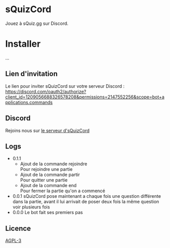 # sQuizCord
Jouez à sQuiz.gg sur Discord.
# Installer
...
## Lien d'invitation
Le lien pour inviter sQuizCord sur votre serveur Discord : https://discord.com/oauth2/authorize?client_id=1209056688326578208&permissions=2147552256&scope=bot+applications.commands
## Discord
Rejoins nous sur [le serveur d'sQuizCord](https://discord.gg/mrzBjDRH2y)
## Logs
- 0.1.1
  - Ajout de la commande rejoindre <br/>
    Pour rejoindre une partie
  - Ajout de la commande partir <br/>
    Pour quitter une partie
  - Ajout de la commande end <br/>
    Pour fermer la partie qu'on a commencé
- 0.0.1 sQuizCord pose maintenant a chaque fois une question différente dans la partie, avant il lui arrivait de poser deux fois la même question voir plusieurs fois
- 0.0.0 Le bot fait ses premiers pas
## Licence
[AGPL-3](https://github.com/LEMIBANDDEXARI/sQuizCord/tree/main?tab=AGPL-3.0-1-ov-file)
